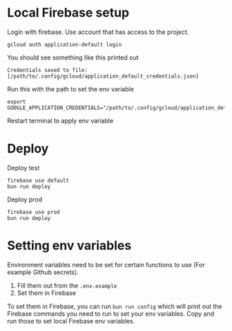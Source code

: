 # Local Firebase setup

Login with firebase. Use account that has access to the project.

```
gcloud auth application-default login
```

You should see something like this printed out

```
Credentials saved to file: [/path/to/.config/gcloud/application_default_credentials.json]
```

Run this with the path to set the env variable

```
export GOOGLE_APPLICATION_CREDENTIALS="/path/to/.config/gcloud/application_default_credentials.json"

```

Restart terminal to apply env variable

# Deploy

Deploy test

```
firebase use default
bun run deploy
```

Deploy prod

```
firebase use prod
bun run deploy
```

# Setting env variables

Environment variables need to be set for certain functions to use (For example Github secrets).

1. Fill them out from the `.env.example`
2. Set them in Firebase

To set them in Firebase, you can run `bun run config` which will print out the Firebase commands you need to run to set your env variables.
Copy and run those to set local Firebase env variables.
